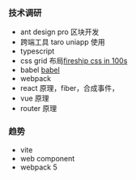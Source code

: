 ### 技术调研
* ant design pro 区块开发
* 跨端工具 taro uniapp 使用
* typescript
* css grid 布局[fireship css in 100s](https://www.youtube.com/watch?v=uuOXPWCh-6o)
* babel [babel](https://mp.weixin.qq.com/s/XXBtCwYaonlTkplNu_uRKw)
* webpack
* react 原理，fiber，合成事件，
* vue 原理
* router 原理
### 趋势
- vite
- web component
- webpack 5